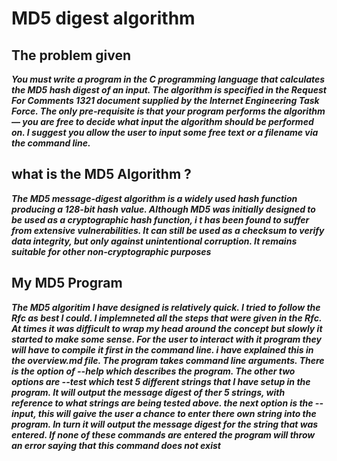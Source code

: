 # MD5 digest algorithm 

## **The problem given**
***You must write a program in the C programming language that calculates
the MD5 hash digest of an input. The algorithm is specified in the Request
For Comments 1321 document supplied by the Internet Engineering Task
Force. The only pre-requisite is that your program performs the algorithm
— you are free to decide what input the algorithm should be performed on.
I suggest you allow the user to input some free text or a filename via the
command line.***


## **what is the MD5 Algorithm ?**
***The MD5 message-digest algorithm is a widely used hash function producing a 128-bit hash value. 
Although MD5 was initially designed to be used as a cryptographic hash function, i
t has been found to suffer from extensive vulnerabilities. It can still be used as a checksum to verify data integrity, 
but only against unintentional corruption. It remains suitable for other non-cryptographic purposes***


## **My MD5 Program**
***The MD5 algoritim I have designed is relatively quick. I tried to follow the Rfc as best I could. I implemneted all the steps that were given in the Rfc. At times it was difficult to wrap my head around the concept but slowly it started to make some sense. For the user to interact with it program they will have to compile it first in the command line. i have explained this in the overview.md file. The program takes command line arguments. There is the option of --help which describes the program. The other two options are --test which test 5 different strings that I have setup in the program. It will output the message digest of ther 5 strings, with reference to what strings are being tested above. the next option is the --input, this will gaive the user a chance to enter there own string into the program. In turn it will output the message digest for the string that was entered. If none of these commands are entered the program will throw an error saying that this command does not exist***

